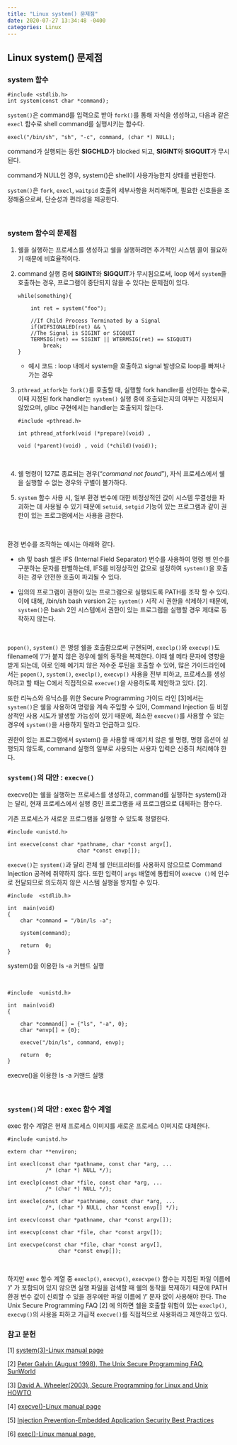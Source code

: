 ```yaml
---
title: "Linux system() 문제점"
date: 2020-07-27 13:34:48 -0400
categories: Linux
---
```


## Linux system() 문제점

### system 함수
```
#include <stdlib.h>
int system(const char *command);
```
 
`system()`은 command를 입력으로 받아 `fork()`를 통해 자식을 생성하고, 다음과 같은 `execl` 함수로 shell command를 실행시키는 함수다.

```
execl("/bin/sh", "sh", "-c", command, (char *) NULL);
```
  

command가 실행되는 동안 **SIGCHLD**가 blocked 되고, **SIGINT**와 **SIGQUIT**가 무시된다.

command가 NULL인 경우, system()은 shell이 사용가능한지 상태를 반환한다.

`system()`은 `fork`, `execl`, `waitpid` 호출의 세부사항을 처리해주며, 필요한 신호들을 조정해줌으로써, 단순성과 편리성을 제공한다.
  
<br>

### system 함수의 문제점


1.  쉘을 실행하는 프로세스를 생성하고 쉘을 실행하려면 추가적인 시스템 콜이 필요하기 때문에 비효율적이다.
    

2.  command 실행 중에 **SIGINT**와 **SIGQUIT**가 무시됨으로써, loop 에서 `system`을 호출하는 경우, 프로그램이 중단되지 않을 수 있다는 문제점이 있다.

  
	```
	while(something){

		int ret = system("foo");

		//If Child Process Terminated by a Signal
		if(WIFSIGNALED(ret) && \
		//The Signal is SIGINT or SIGQUIT
		TERMSIG(ret) == SIGINT || WTERMSIG(ret) == SIGQUIT)
			break;
	}
	```
  

	- 예시 코드 : loop 내에서 system을 호출하고 signal 발생으로 loop를 빠져나가는 경우


3.  `pthread_atfork`는 `fork()`를 호출할 때, 실행할 fork handler를 선언하는 함수로, 이때 지정된 fork handler는 `system()` 실행 중에 호출되는지의 여부는 지정되지 않았으며, glibc 구현에서는 handler는 호출되지 않는다.
    

  
	```
	#include <pthread.h>

	int pthread_atfork(void (*prepare)(void) ,

	void (*parent)(void) , void (*child)(void));
	```
	<br>
	  

4.  쉘 명령이 127로 종료되는 경우(“*command not found*”), 자식 프로세스에서 쉘을 실행할 수 없는 경우와 구별이 불가하다.
    

  

5.  `system` 함수 사용 시, 일부 환경 변수에 대한 비정상적인 값이 시스템 무결성을 파괴하는 데 사용될 수 있기 때문에 `setuid`, `setgid` 기능이 있는 프로그램과 같이 권한이 있는 프로그램에서는 사용을 금한다.
    
<br>

환경 변수를 조작하는 예시는 아래와 같다.

 
-   sh 및 bash 쉘은 IFS (Internal Field Separator) 변수를 사용하여 명령 행 인수를 구분하는 문자를 판별하는데, IFS를 비정상적인 값으로 설정하여  `system()`을 호출하는 경우 안전한 호출이 파괴될 수 있다.
    

-   임의의 프로그램이 권한이 있는 프로그램으로 실행되도록 PATH를 조작 할 수 있다. 이에 대해, /bin/sh bash version 2는 `system()` 시작 시 권한을 삭제하기 때문에, `system()`은 bash 2인 시스템에서 권한이 있는 프로그램을 실행할 경우 제대로 동작하지 않는다.
 <br>
    

`popen()`, `system()` 은 명령 쉘을 호출함으로써 구현되며, `execlp()`와 `execvp()`도 filename에 ‘/’가 붙지 않은 경우에 쉘의 동작을 복제한다. 이때 쉘 메타 문자에 영향을 받게 되는데, 이로 인해 예기치 않은 저수준 루틴을 호출할 수 있어, 많은 가이드라인에서는 `popen()`, `system()`, `execlp()`, `execvp()` 사용을 전부 피하고, 프로세스를 생성하려고 할 때는 C에서 직접적으로 `execve()`을 사용하도록 제안하고 있다. [2].

  
  

또한 리눅스와 유닉스를 위한 Secure Programming 가이드 라인 [3]에서는 `system()`은 쉘을 사용하여 명령을 계속 주입할 수 있어, Command Injection 등 비정상적인 사용 시도가 발생할 가능성이 있기 때문에, 최소한 `execve()`를 사용할 수 있는 경우에 `system()`을 사용하지 말라고 언급하고 있다.

   

권한이 있는 프로그램에서 	system()	을 사용할 때 예기치 않은 쉘 명령, 명령 옵션이 실행되지 않도록, command 실행의 일부로 사용되는 사용자 입력은 신중히 처리해야 한다.
<br>

### `system()`의 대안 : `execve()`

  

execve()는 쉘을 실행하는 프로세스를 생성하고, command를 실행하는 system()과는 달리, 현재 프로세스에서 실행 중인 프로그램을 새 프로그램으로 대체하는 함수다.

기존 프로세스가 새로운 프로그램을 실행할 수 있도록 정렬한다.

  ```
#include <unistd.h>

int execve(const char *pathname, char *const argv[],
						char *const envp[]);
```
  

`execve()`는 `system()`과 달리 전체 쉘 인터프리터를 사용하지 않으므로 Command Injection 공격에 취약하지 않다. 또한 입력이 `args` 배열에 통합되어 `execve ()`에 인수로 전달되므로 의도하지 않은 시스템 실행을 방지할 수 있다.

  
```
#include  <stdlib.h>

int  main(void)
{
	char *command = "/bin/ls -a";

	system(command);

	return  0;
}
```
system()을 이용한 ls -a 커맨드 실행

<br>

```
#include  <unistd.h>

int  main(void)
{

	char *command[] = {"ls", "-a", 0};
	char *envp[] = {0};

	execve("/bin/ls", command, envp);

	return  0;
}
```
execve()을 이용한 ls -a 커맨드 실행

<br>

### `system()`의 대안 : exec 함수 계열

  
exec 함수 계열은 현재 프로세스 이미지를 새로운 프로세스 이미지로 대체한다.

```
#include <unistd.h>

extern char **environ;

int execl(const char *pathname, const char *arg, ...
			/* (char *) NULL */);

int execlp(const char *file, const char *arg, ...
			/* (char *) NULL */);

int execle(const char *pathname, const char *arg, ...
			/*, (char *) NULL, char *const envp[] */);

int execv(const char *pathname, char *const argv[]);

int execvp(const char *file, char *const argv[]);

int execvpe(const char *file, char *const argv[],
				char *const envp[]);
```
  
<br>

하지만 `exec` 함수 계열 중 `execlp()`, `execvp()`, `execvpe()` 함수는 지정된 파일 이름에 ‘/’ 가 포함되어 있지 않으면 실행 파일을 검색할 때 쉘의 동작을 복제하기 때문에 PATH 환경 변수 값이 신뢰할 수 있을 경우에만 파일 이름에 ‘/’ 문자 없이 사용해야 한다. The Unix Secure Programming FAQ [2] 에 의하면 쉘을 호출할 위험이 있는 `execlp()`, `execvp()`의 사용을 피하고 가급적 `execve()`를 직접적으로 사용하라고 제안하고 있다.


### 참고 문헌

  
[1] [system(3)-Linux manual page](https://man7.org/linux/man-pages/man3/system.3.html)

  

[2] [Peter Galvin (August 1998),  The Unix Secure Programming FAQ, SunWorld](http://www.boran.com/security/swol-unix-programming.html)

  

[3] [David A. Wheeler(2003), Secure Programming for Linux and Unix HOWTO](https://www.tldp.org/HOWTO/pdf/Secure-Programs-HOWTO.pdf)

  

[4] [execve()-Linux manual page](https://www.man7.org/linux/man-pages/man2/execve.2.html)

  

[5] [Injection Prevention-Embedded Application Security Best Practices](https://scriptingxss.gitbook.io/embedded-appsec-best-practices/2_injection_prevention)

  

[6] [exec()-Linux manual page,](https://www.man7.org/linux/man-pages/man3/exec.3.html)